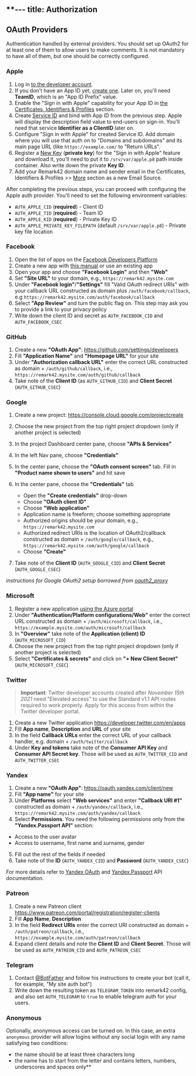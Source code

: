 **---
title: Authorization
---

## OAuth Providers

Authentication handled by external providers. You should set up OAuth2 for at least one of them to allow users to make comments. It is not mandatory to have all of them, but one should be correctly configured.

### Apple

1. Log in [to the developer account](https://developer.apple.com/account).
1. If you don't have an App ID yet, [create one](https://developer.apple.com/account/resources/identifiers/add/bundleId). Later on, you'll need **TeamID**, which is an "App ID Prefix" value.
1. Enable the "Sign in with Apple" capability for your App ID in [the Certificates, Identifiers & Profiles](https://developer.apple.com/account/resources/identifiers/list) section.
1. Create [Service ID](https://developer.apple.com/account/resources/identifiers/list/serviceId) and bind with App ID from the previous step. Apple will display the description field value to end-users on sign-in. You'll need that service **Identifier as a ClientID** later on.
1. Configure "Sign in with Apple" for created Service ID. Add domain where you will use that auth on to "Domains and subdomains" and its main page URL (like `https://example.com/` to "Return URLs".
1. Register a [New Key](https://developer.apple.com/account/resources/authkeys/list) (**private key**) for the "Sign in with Apple" feature and download it, you'll need to put it to `/srv/var/apple.p8` path inside container. Also write down the private **Key ID**.
1. Add your Remark42 domain name and sender email in the Certificates, Identifiers & Profiles >> [More](https://developer.apple.com/account/resources/services/configure) section as a new Email Source.

After completing the previous steps, you can proceed with configuring the Apple auth provider. You'll need to set the following environment variables:

- `AUTH_APPLE_CID` (**required**) - Client ID
- `AUTH_APPLE_TID` (**required**) - Team ID
- `AUTH_APPLE_KID` (**required**) - Private Key ID
- `AUTH_APPLE_PRIVATE_KEY_FILEPATH` (default `/srv/var/apple.p8`) - Private key file location

### Facebook

1. Open the list of apps on the [Facebook Developers Platform](https://developers.facebook.com/apps)
2. Create a new app with [this manual](https://developers.facebook.com/docs/development/create-an-app/) or use an existing app
3. Open your app and choose **"Facebook Login"** and then **"Web"**
4. Set **"Site URL"** to your domain, e.g., `https://remark42.mysite.com`
5. Under **"Facebook login"**/**"Settings"** fill "Valid OAuth redirect URIs" with your callback URL constructed as domain plus `/auth/facebook/callback`, e.g `https://remark42.mysite.com/auth/facebook/callback`
6. Select **"App Review"** and turn the public flag on. This step may ask you to provide a link to your privacy policy
7. Write down the client ID and secret as `AUTH_FACEBOOK_CID` and `AUTH_FACEBOOK_CSEC`

### GitHub

1. Create a new **"OAuth App"**: https://github.com/settings/developers
2. Fill **"Application Name"** and **"Homepage URL"** for your site
3. Under **"Authorization callback URL"** enter the correct URL constructed as domain + `/auth/github/callback`, i.e., `https://remark42.mysite.com/auth/github/callback`
4. Take note of the **Client ID** (as `AUTH_GITHUB_CID`) and **Client Secret** (`AUTH_GITHUB_CSEC`)

### Google

1. Create a new project: https://console.cloud.google.com/projectcreate
2. Choose the new project from the top right project dropdown (only if another project is selected)
3. In the project Dashboard center pane, choose **"APIs & Services"**
4. In the left Nav pane, choose **"Credentials"**
5. In the center pane, choose the **"OAuth consent screen"** tab. Fill in **"Product name shown to users"** and hit save
6. In the center pane, choose the **"Credentials"** tab

   - Open the **"Create credentials"** drop-down
   - Choose **"OAuth client ID"**
   - Choose **"Web application"**
   - Application name is freeform; choose something appropriate
   - Authorized origins should be your domain, e.g., `https://remark42.mysite.com`
   - Authorized redirect URIs is the location of OAuth2/callback constructed as domain + `/auth/google/callback`, e.g., `https://remark42.mysite.com/auth/google/callback`
   - Choose **"Create"**

7. Take note of the **Client ID** (`AUTH_GOOGLE_CID`) and **Client Secret** (`AUTH_GOOGLE_CSEC`)

_instructions for Google OAuth2 setup borrowed from [oauth2_proxy](https://github.com/bitly/oauth2_proxy)_

### Microsoft

1. Register a new application [using the Azure portal](https://docs.microsoft.com/en-us/graph/auth-register-app-v2)
2. Under **"Authentication/Platform configurations/Web"** enter the correct URL constructed as domain + `/auth/microsoft/callback`, i.e., `https://example.mysite.com/auth/microsoft/callback`
3. In **"Overview"** take note of the **Application (client) ID** (`AUTH_MICROSOFT_CID`)
4. Choose the new project from the top right project dropdown (only if another project is selected)
5. Select **"Certificates & secrets"** and click on **"+ New Client Secret"** (`AUTH_MICROSOFT_CSEC`)

### Twitter

> **Important**: Twitter developer accounts created after _November 15th 2021_ need "Elevated access" to use the Standard v1.1 API routes required to work properly. Apply for this access from within the Twitter developer portal.

1. Create a new Twitter application https://developer.twitter.com/en/apps
2. Fill **App name**, **Description** and **URL** of your site
3. In the field **Callback URLs** enter the correct URL of your callback handler, e.g. domain + `/auth/twitter/callback`
4. Under **Key and tokens** take note of the **Consumer API Key** and **Consumer API Secret key**. Those will be used as `AUTH_TWITTER_CID` and `AUTH_TWITTER_CSEC`

### Yandex

1. Create a new **"OAuth App"**: https://oauth.yandex.com/client/new
2. Fill **"App name"** for your site
3. Under **Platforms** select **"Web services"** and enter **"Callback URI #1"** constructed as domain + `/auth/yandex/callback`, i.e., `https://remark42.mysite.com/auth/yandex/callback`
4. Select **Permissions**. You need the following permissions only from the **"Yandex.Passport API"** section:

- Access to the user avatar
- Access to username, first name and surname, gender

5. Fill out the rest of the fields if needed
6. Take note of the **ID** (`AUTH_YANDEX_CID`) and **Password** (`AUTH_YANDEX_CSEC`)

For more details refer to [Yandex OAuth](https://yandex.com/dev/oauth/doc/dg/concepts/about.html) and [Yandex.Passport](https://yandex.com/dev/passport/doc/dg/index.html) API documentation.

### Patreon

1. Create a new Patreon client https://www.patreon.com/portal/registration/register-clients
2. Fill **App Name**, **Description**
3. In the field **Redirect URIs** enter the correct URI constructed as domain + `/auth/patreon/callback`, i.e., `https://example.mysite.com/auth/patreon/callback`
4. Expand client details and note the **Client ID** and **Client Secret**. Those will be used as `AUTH_PATREON_CID` and `AUTH_PATREON_CSEC`

### Telegram

1. Contact [@BotFather](https://t.me/botfather) and follow his instructions to create your bot (call it, for example, "My site auth bot")
1. Write down the resulting token as `TELEGRAM_TOKEN` into remark42 config, and also set `AUTH_TELEGRAM` to `true` to enable telegram auth for your users.

### Anonymous

Optionally, anonymous access can be turned on. In this case, an extra `anonymous` provider will allow logins without any social login with any name satisfying two conditions:

- the name should be at least three characters long
- the name has to start from the letter and contains letters, numbers, underscores and spaces only**
